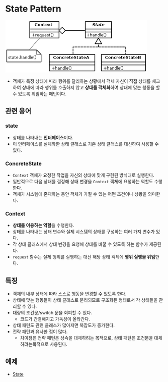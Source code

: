 # State Pattern
![state](StatePattern.jpg)

- 객체가 특정 상태에 따라 행위를 달리하는 상황에서 객체 자신이 직접 상태를 체크하여 상태에 따라 행위를 호출하지 않고 **상태를 객체화**하여 상태에 맞는 행동을 할 수 있도록 위임하는 패턴이다.

## 관련 용어
### state
- 상태를 나타내는 **인터페이스**이다.
- 이 인터페이스를 실체화한 상태 클래스로 기존 상태 클래스를 대신하여 사용할 수 있다.

### ConcreteState
- `Context` 객체가 요청한 작업을 자신의 상태에 맞게 구현된 방식대로 실행한다.
- 일반적으로 다음 상태를 결정해 상태 변경을 `Context` 객체에 요청하는 역할도 수행한다.
- 객체가 시스템에 존재하는 동안 객체가 가질 수 있는 어떤 조건이나 상황을 의미한다.

### Context
- **상태를 이용하는 역할**을 수행한다.
- 상태를 나타내는 상태 변수와 실제 시스템의 상태를 구성하는 여러 가지 변수가 있다.
- 각 상태 클래스에서 상태 변경을 요청해 상태를 바꿀 수 있도록 하는 함수가 제공된다.
- `request` 함수는 실제 행위를 실행하는 대신 해당 상태 객체에 **행위 실행을 위임**한다.

## 특징
- 객체의 내부 상태에 따라 스스로 행동을 변경할 수 있도록 한다.
- 상태에 맞는 행동들이 상태 클래스로 분리되므로 구조화된 형태로서 각 상태들을 관리할 수 있다.
- 대량의 조건문/switch 문을 회피할 수 있다.
  - 코드가 간결해지고 가독성이 올라간다.
- 상태 패턴도 관련 클래스가 많아지면 복잡도가 증가한다.
- 전략 패턴과 유사한 점이 많다.
  - 차이점은 전략 패턴은 상속을 대체하려는 목적으로, 상태 패턴은 조건문을 대체하려는목적으로 사용된다.

## 예제
- [State](/BehavioralPattern/State/state.cpp)